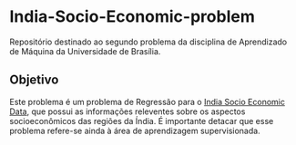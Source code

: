 # India-Socio-Economic-problem

Repositório destinado ao segundo problema da disciplina de Aprendizado de Máquina da Universidade de Brasília.

## Objetivo

Este problema é um problema de Regressão para o [India Socio Economic Data](https://www.kaggle.com/webaccess/all-census-data), que possui as informações releventes sobre os aspectos socioeconômicos das regiões da Índia. É importante detacar que esse problema refere-se ainda à área de aprendizagem supervisionada.

